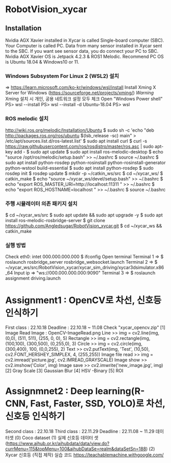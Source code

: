 # RobotVision_xycar

## Installation
Nvidia AGX Xavier installed in Xycar is called Single-board computer (SBC). Your Computer is called PC. Data from many sensor installed in Xycar sent to the SBC. If you want see sensor data, you do connect your PC to SBC.  Nvidia AGX Xavier OS is Jetpack 4.2.3 & ROS1 Melodic. 
Recommend PC OS is Ubuntu 18.04 & Windows10 or 11.

### Windows Subsystem For Linux 2 (WSL2) 설치 
=> https://learn.microsoft.com/ko-kr/windows/wsl/install
Install Xming X Server for Windows (https://sourceforge.net/projects/xming/)
*Warning* Xming 설치 시 개인, 공용 네트워크 설정 모두 체크
Open "Windows Power shell"
PS> wsl --install
PS> wsl --install -d Ubuntu-18.04
PS> wsl

### ROS melodic 설치
http://wiki.ros.org/melodic/Installation/Ubuntu
$ sudo sh -c 'echo "deb http://packages.ros.org/ros/ubuntu $(lsb_release -sc) main" > /etc/apt/sources.list.d/ros-latest.list'
$ sudo apt install curl
$ curl -s https://raw.githubusercontent.com/ros/rosdistro/master/ros.asc | sudo apt-key add -
$ sudo apt update
$ sudo apt install ros-melodic-desktop
$ echo "source /opt/ros/melodic/setup.bash" >> ~/.bashrc
$ source ~/.bashrc
$ sudo apt install python-rosdep python-rosinstall python-rosinstall-generator python-wstool build-essential
$ sudo apt install python-rosdep
$ sudo rosdep init
$ rosdep update
$ mkdir -p ~/catkin_ws/src
$ cd ~/xycar_ws/
$ catkin_make
$ echo "source ~/xycar_ws/devel/setup.bash" >> ~/.bashrc
$ echo "export ROS_MASTER_URI=http://localhost:11311 " >> ~/.bashrc
$ echo "export ROS_HOSTNAME=localhost " >> ~/.bashrc
$ source ~/.bashrc

### 주행 시뮬레이터 의존 패키지 설치
$ cd ~/xycar_ws/src
$ sudo apt update && sudo apt upgrade -y
$ sudo apt install ros-melodic-rosbridge-server
$ git clone https://github.com/Angledsugar/RobotVision_xycar.git
$ cd ~/xycar_ws && catkin_make

### 실행 방법
Check eth0: intet 000.000.000.000
$ ifconfig
Open terminal
Terminal 1 => $ roslaunch rosbridge_server rosbridge_websocket.launch 
Terminal 2 => $ ~/xycar_ws/src/RobotVision_xycar/xycar_sim_driving/xycar3dsimulator.x86_64 
Input ip => "ws://000.000.000.000:9090"
Terminal 3 => $ roslaunch assignment driving.launch 

# Assignment1 : OpenCV로 차선, 신호등 인식하기
First class : 22.10.18
Deadline : 22.10.18 ~ 11.08
Check "xycar_opencv.zip"
[1] Image Read
Image : OpenCV-ImageRead.png
Line >> img = cv2.line(img, (0,0), (511, 511), (255, 0, 0), 5)
Rectangle >> img = cv2.rectangle(img, (100,100), (300,500), (0,255,0), 3)
Circle >> img  = cv2.circle(img, (300,400), 100, (0,0,255), 2)
Text >> cv2.putText(img, 'Test', (10,50), cv2.FONT_HERSHEY_SIMPLEX, 4, (255,255))
Image file read >> img = cv2.imread('picture.jpg', cv2.IMREAD_GRAYSCALE) 
Image show >> cv2.imshow('Color', img) 
Image save >> cv2.imwrite('new_image.jpg', img) 
[2] Gray Scale
[3] Gaussian Blur
[4] HSV -Binary
[5] ROI

# Assignmnet2 : Deep learning(R-CNN, Fast, Faster, SSD, YOLO)로 차선, 신호등 인식하기
Second class : 22.10.18
Third class : 22.11.29
Deadline : 22.11.08 ~ 11.29
데이터셋
(0) Coco dataset
(1) 실제 신호등 데이터 셋 (https://www.aihub.or.kr/aihubdata/data/view.do?currMenu=115&topMenu=100&aihubDataSe=realm&dataSetSn=188)
(2) Xycar 신호등 (직접 제작)
	실습 코드
https://teachablemachine.withgoogle.com/
